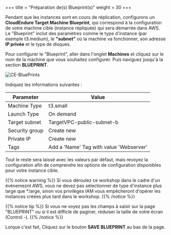 +++
title = "Préparation de(s) Blueprint(s)"
weight = 30
+++

Pendant que les instances sont en cours de réplication, configurons un **CloudEndure Target Machine Blueprint**, qui correspond à la configuration de votre machine cible (instance répliquée) qui sera démarrée dans AWS. Le "Blueprint" inclut des paramètres comme le type d'instance (par exemple t3.medium), le **"subnet"** où la machine va fonctionner, son adresse **IP privée**  et le type de disques.

Pour configurer le "Blueprint", aller dans l'onglet **Machines** et cliquez sur le nom de la machine que vous souhaitez configurer. Puis naviguez jusqu'à la section **BLUEPRINT**.

![CE-BluePrints](/ce/CE-BluePrints.png)

Indiquez les informations suivantes :

| Parameter                                  | Value                                                        |
| ------------------------------------------ | ------------------------------------------------------------ |
| Machine Type                           | t3.small                                    |
| Launch Type                            | On demand 
| Target subnet                          | TargetVPC-public-subnet-b                                       |
| Security group                         | Create new |
| Private IP                             | Create new |
| Tags                                    | Add a 'Name' Tag with value 'Webserver' |


Tout le reste sera laissé avec les valeurs par défaut, mais revoyez la configuration afin de comprendre les options de configuration disponibles pour votre instance cible.

{{% notice warning %}}
Si vous déroulez ce workshop dans le cadre d'un évènemeznt AWS, vous ne devez pas sélectionner de type d'instance plus large que *.large, sinon vos privilèges IAM vous empêcheront d'opérer les instances créées plus tard dans le workshop.
{{% /notice %}}



{{% notice tip %}}
Si vous ne voyez pas les champs à saisir sur la page "BLUEPRINT" ou si il est difficle de paginer, réduiser la taille de votre écran (Control -).
{{% /notice %}}

Lorque c'est fait, Cliquez sur le bouton **SAVE BLUEPRINT** au bas de la page.
